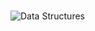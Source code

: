 #

![Data Structures](https://user-images.githubusercontent.com/119800014/212485207-22cccbd9-db71-4f9d-a6a0-f95f875fc2c3.png)
